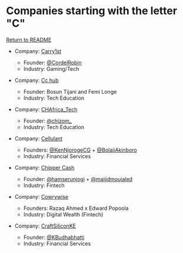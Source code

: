 # Companies starting with the letter "C"

[Return to README](../README.md)

- Company: [Carry1st](https://www.carry1st.com/)
  - Founder: [@CordelRobin](https://twitter.com/cordelrobin)
  - Industry: Gaming/Tech

- Company: [Cc hub](https://cchub.africa)
  - Founder: Bosun Tijani and Femi Longe
  - Industry: Tech Education

- Company: [CHAfrica_Tech](https://flutterwave.com/store/codehub?_ga=2.169721825.1570256633.1634980577-89854525.1630514755)
  - Founder: [@chizom\_](https://twitter.com/chizom_)
  - Industry: Tech Education

- Company: [Cellulant](https://cellulant.io/)
  - Founders: [@KenNjorogeCG](https://twitter.com/KenNjorogeCG) + [@BolajiAkinboro](https://twitter.com/BolajiAkinboro)
  - Industry: Financial Services

- Company: [Chipper Cash](https://chippercash.com)
  - Founder: [@hamserunjogi](https://twitter.com/hamserunjogi) + [@maijidmoujaled](https://twitter.com/maijidmoujaled)
  - Industry: Fintech

- Company: [Cowrywise](https://cowrywise.com/)
  - Founders: Razaq Ahmed x Edward Popoola
  - Industry: Digital Wealth (Fintech)

- Company: [CraftSiliconKE](https://www.craftsilicon.com/)
  - Founder: [@KBudhabhatti](https://twitter.com/KBudhabhatti)
  - Industry: Financial Services
